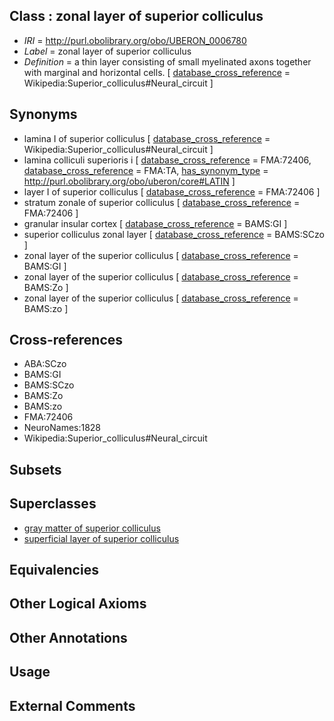 
## Class : zonal layer of superior colliculus

 * *IRI* = http://purl.obolibrary.org/obo/UBERON_0006780
 * *Label* = zonal layer of superior colliculus
 * *Definition* = a thin layer consisting of small myelinated axons together with marginal and horizontal cells. [ [database_cross_reference](../../ef/oboInOwl#hasDbXref.md) = Wikipedia:Superior_colliculus#Neural_circuit ]

## Synonyms

 * lamina I of superior colliculus [ [database_cross_reference](../../ef/oboInOwl#hasDbXref.md) = Wikipedia:Superior_colliculus#Neural_circuit ]
 * lamina colliculi superioris i [ [database_cross_reference](../../ef/oboInOwl#hasDbXref.md) = FMA:72406, [database_cross_reference](../../ef/oboInOwl#hasDbXref.md) = FMA:TA, [has_synonym_type](../../pe/oboInOwl#hasSynonymType.md) = http://purl.obolibrary.org/obo/uberon/core#LATIN ]
 * layer I of superior colliculus [ [database_cross_reference](../../ef/oboInOwl#hasDbXref.md) = FMA:72406 ]
 * stratum zonale of superior colliculus [ [database_cross_reference](../../ef/oboInOwl#hasDbXref.md) = FMA:72406 ]
 * granular insular cortex [ [database_cross_reference](../../ef/oboInOwl#hasDbXref.md) = BAMS:GI ]
 * superior colliculus zonal layer [ [database_cross_reference](../../ef/oboInOwl#hasDbXref.md) = BAMS:SCzo ]
 * zonal layer of the superior colliculus [ [database_cross_reference](../../ef/oboInOwl#hasDbXref.md) = BAMS:GI ]
 * zonal layer of the superior colliculus [ [database_cross_reference](../../ef/oboInOwl#hasDbXref.md) = BAMS:Zo ]
 * zonal layer of the superior colliculus [ [database_cross_reference](../../ef/oboInOwl#hasDbXref.md) = BAMS:zo ]

## Cross-references

 * ABA:SCzo
 * BAMS:GI
 * BAMS:SCzo
 * BAMS:Zo
 * BAMS:zo
 * FMA:72406
 * NeuroNames:1828
 * Wikipedia:Superior_colliculus#Neural_circuit

## Subsets


## Superclasses

 * [gray matter of superior colliculus](../../UBERON/85/UBERON_0006785.md)
 * [superficial layer of superior colliculus](../../UBERON/91/UBERON_0006791.md)

## Equivalencies


## Other Logical Axioms


## Other Annotations


## Usage


## External Comments

